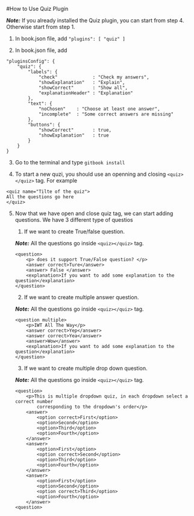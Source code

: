 #How to Use Quiz Plugin

**_Note:_** If you already installed the Quiz plugin, you can start from step 4. Otherwise start from step 1.

1. In book.json file, add `"plugins": [ "quiz" ]`

2. In book.json file, add 
```
"pluginsConfig": {
    "quiz": {
        "labels": {
            "check"             : "Check my answers",
            "showExplanation"   : "Explain", 
            "showCorrect"       : "Show all",   
            "explanationHeader" : "Explanation"
        },
        "text": {
            "noChosen"    : "Choose at least one answer",  
            "incomplete"  : "Some correct answers are missing" 
        },
        "buttons": {
            "showCorrect"       : true, 
            "showExplanation"   : true 
        }
    }
}  
```

3. Go to the terminal and type `gitbook install`

4. To start a new quzi, you should use an openning and closing `<quiz></quiz>` tag. For example 
```
<quiz name="Tilte of the quiz">
All the questions go here
</quiz>
```
5. Now that we have open and close quiz tag, we can start adding questions. We have 3 different type of questios
    1. If we want to create True/false question.
    
    **_Note:_** All the questions go inside `<quiz></quiz>` tag.  
    ```
    <question>
        <p> does it support True/False question? </p>
        <answer correct>Ture</answer>
        <answer> False </answer>
        <explanation>If you want to add some explanation to the question</explanation>
    </question>
    ```
    2. If we want to create multiple answer question.
    
    **_Note:_** All the questions go inside `<quiz></quiz>` tag.
    ```
    <question multiple>
        <p>IWT All The Way</p>
        <answer correct>Yep</answer>
        <answer correct>Yea</answer>
        <answer>Wow</answer>
        <explanation>If you want to add some explanation to the question</explanation>
    </question>

    ```
    3. If we want to create multiple drop down question.
    
    **_Note:_** All the questions go inside `<quiz></quiz>` tag.
    ```
    <question>
        <p>This is multiple dropdown quiz, in each dropdown select a correct number
            corresponding to the dropdown's order</p>
        <answer>
            <option correct>First</option>
            <option>Second</option>
            <option>Third</option>
            <option>Fourth</option>
        </answer>
        <answer>
            <option>First</option>
            <option correct>Second</option>
            <option>Third</option>
            <option>Fourth</option>
        </answer>
        <answer>
            <option>First</option>
            <option>Second</option>
            <option correct>Third</option>
            <option>Fourth</option>
        </answer>
    <question>
    ```

